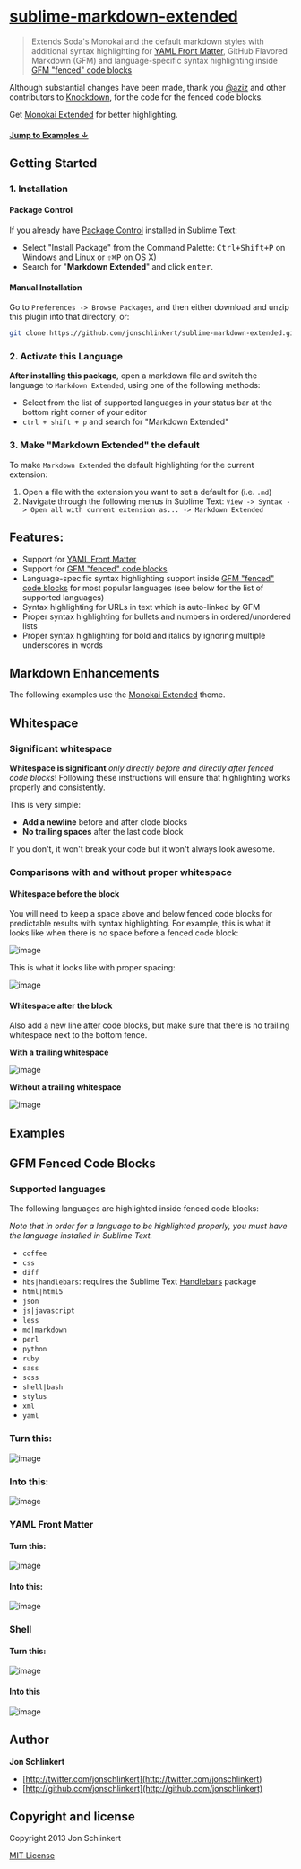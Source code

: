 # [sublime-markdown-extended](https://github.com/jonschlinkert/sublime-markdown-extended)

> Extends Soda's Monokai and the default markdown styles with additional syntax highlighting for
> [YAML Front Matter](http://assemble.io/docs/YAML-front-matter.html), GitHub Flavored Markdown
> (GFM) and language-specific syntax highlighting inside [GFM "fenced" code blocks](https://help.github.com/articles/github-flavored-markdown#syntax-highlighting)

Although substantial changes have been made, thank you [@aziz](https://github.com/aziz) and other contributors to [Knockdown](https://github.com/aziz/knockdown), for the code for the fenced code blocks.

Get [Monokai Extended](https://github.com/jonschlinkert/sublime-monokai-extended) for better highlighting.

#### [Jump to Examples ↓](#examples)


## Getting Started

### 1. Installation

#### Package Control
If you already have [Package Control](http://wbond.net/sublime_packages/package_control/) installed in Sublime Text:

* Select "Install Package" from the Command Palette: <kbd>Ctrl+Shift+P</kbd> on Windows and Linux or <kbd>⇧⌘P</kbd> on OS X)
* Search for "**Markdown Extended**" and click <kbd>enter</kbd>.


#### Manual Installation
Go to `Preferences -> Browse Packages`, and then either download and unzip this plugin into that directory, or:

``` bash
git clone https://github.com/jonschlinkert/sublime-markdown-extended.git "sublime-markdown-extended"
```

### 2. Activate this Language
**After installing this package**, open a markdown file and switch the language to `Markdown Extended`, using one
of the following methods:

* Select from the list of supported languages in your status bar at the bottom right corner of your editor
* `ctrl + shift + p` and search for "Markdown Extended"

### 3. Make "Markdown Extended" the default
To make `Markdown Extended` the default highlighting for the current extension:

1. Open a file with the extension you want to set a default for (i.e. `.md`)
2. Navigate through the following menus in Sublime Text: `View -> Syntax -> Open all with current extension as... -> Markdown Extended`


<!-- **Handlebars version**

Included in this package is a file named `Markdown Extended.tmLanguage-handlebars`, which provides additional syntax highlighting for Handlebars syntax inside markdown files.

If you use [assemble](http://assemble.io) for generating documentation, sites or components, then activate the Handlebars version instead. To do so, first delete `Markdown Extended.tmLanguage`, then renamed the extension of `Markdown Extended.tmLanguage-handlebars` to just `.tmLanguage`. -->


## Features:
* Support for [YAML Front Matter](http://assemble.io/docs/YAML-front-matter.html)
* Support for [GFM "fenced" code blocks](https://help.github.com/articles/github-flavored-markdown#syntax-highlighting)
* Language-specific syntax highlighting support inside [GFM "fenced" code blocks](https://help.github.com/articles/github-flavored-markdown#syntax-highlighting) for most popular languages (see below for the list of supported languages)
* Syntax highlighting for URLs in text which is auto-linked by GFM
* Proper syntax highlighting for bullets and numbers in ordered/unordered lists
* Proper syntax highlighting for bold and italics by ignoring multiple underscores in words


## Markdown Enhancements
The following examples use the [Monokai Extended](https://github.com/jonschlinkert/sublime-monokai-extended) theme.


## Whitespace

### Significant whitespace
**Whitespace is significant** _only directly before and directly after fenced code blocks_! Following these instructions will ensure that highlighting works properly and consistently.

This is very simple:

* **Add a newline** before and after clode blocks
* **No trailing spaces** after the last code block

If you don't, it won't break your code but it won't always look awesome.

### Comparisons with and without proper whitespace

#### Whitespace before the block
You will need to keep a space above and below fenced code blocks for predictable results with syntax highlighting. For example, this is what it looks like when there is no space before a fenced code block:

![image](https://f.cloud.github.com/assets/383994/782115/470ca012-ea35-11e2-940c-5919386f26bf.png)

This is what it looks like with proper spacing:

![image](https://f.cloud.github.com/assets/383994/782119/5b27105a-ea35-11e2-9ea8-7a195f381d7c.png)

#### Whitespace after the block
Also add a new line after code blocks, but make sure that there is no trailing whitespace next to the bottom fence.

**With a trailing whitespace**

![image](https://f.cloud.github.com/assets/383994/782152/0217cb20-ea36-11e2-8cfd-2ea47136fb0c.png)

**Without a trailing whitespace**

![image](https://f.cloud.github.com/assets/383994/782145/f534f1da-ea35-11e2-8689-d606494f7830.png)




## Examples

## GFM Fenced Code Blocks

### Supported languages

The following languages are highlighted inside fenced code blocks:

_Note that in order for a language to be highlighted properly, you must have the language installed in Sublime Text._

* `coffee`
* `css`
* `diff`
* `hbs|handlebars`: requires the Sublime Text [Handlebars](https://github.com/daaain/Handlebars) package
* `html|html5`
* `json`
* `js|javascript`
* `less`
* `md|markdown`
* `perl`
* `python`
* `ruby`
* `sass`
* `scss`
* `shell|bash`
* `stylus`
* `xml`
* `yaml`


### Turn this:
![image](https://f.cloud.github.com/assets/383994/726869/5f066f14-e13d-11e2-9cdd-118f56a39da5.png)

### Into this:
![image](https://f.cloud.github.com/assets/383994/726871/893061c8-e13d-11e2-9bf5-189d850ccc66.png)


### YAML Front Matter

#### Turn this:
![image](https://f.cloud.github.com/assets/383994/726861/2f03fb2a-e13c-11e2-9df0-cb9514b301fe.png)

#### Into this:
![image](https://f.cloud.github.com/assets/383994/726865/aa2cdb6e-e13c-11e2-89b0-c06923447ec9.png)


### Shell

#### Turn this:
![image](https://f.cloud.github.com/assets/383994/851162/38fc84ae-f496-11e2-9014-81b91da16232.png)

#### Into this
![image](https://f.cloud.github.com/assets/383994/851165/468b3282-f496-11e2-8a2d-ebf6f9c925f6.png)



## Author

**Jon Schlinkert**

+ [http://twitter.com/jonschlinkert](http://twitter.com/jonschlinkert)
+ [http://github.com/jonschlinkert](http://github.com/jonschlinkert)


## Copyright and license
Copyright 2013 Jon Schlinkert

[MIT License](LICENSE-MIT)

